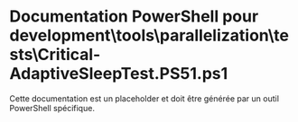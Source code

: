 # Documentation PowerShell pour development\tools\parallelization\tests\Critical-AdaptiveSleepTest.PS51.ps1

Cette documentation est un placeholder et doit être générée par un outil PowerShell spécifique.
